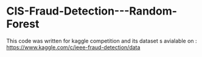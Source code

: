 # CIS-Fraud-Detection---Random-Forest
This code was written for kaggle competition and its dataset s avialable on : https://www.kaggle.com/c/ieee-fraud-detection/data
